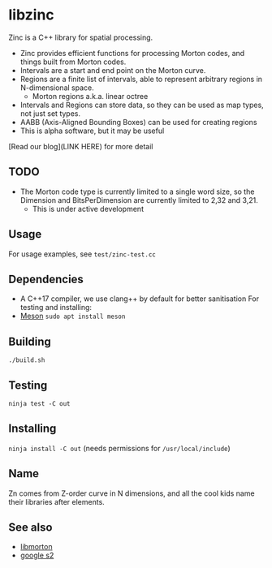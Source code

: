 # libzinc

Zinc is a C++ library for spatial processing.
 - Zinc provides efficient functions for processing Morton codes, and things built from Morton codes.
 - Intervals are a start and end point on the Morton curve.
 - Regions are a finite list of intervals, able to represent arbitrary regions in N-dimensional space.
   - Morton regions a.k.a. linear octree
 - Intervals and Regions can store data, so they can be used as map types, not just set types.
 - AABB (Axis-Aligned Bounding Boxes) can be used for creating regions
 - This is alpha software, but it may be useful

[Read our blog](LINK HERE) for more detail

## TODO

 - The Morton code type is currently limited to a single word size, so the Dimension and BitsPerDimension are currently limited to 2,32 and 3,21.
   - This is under active development

## Usage

For usage examples, see `test/zinc-test.cc`

## Dependencies

 - A C++17 compiler, we use clang++ by default for better sanitisation
For testing and installing:
 - [Meson](https://mesonbuild.com/) `sudo apt install meson`

## Building

`./build.sh`

## Testing

`ninja test -C out`

## Installing

`ninja install -C out` (needs permissions for `/usr/local/include`)

## Name

Zn comes from Z-order curve in N dimensions, and all the cool kids name their libraries after elements.

## See also

 - [libmorton](https://github.com/Forceflow/libmorton)
 - [google s2](https://github.com/google/s2geometry)
